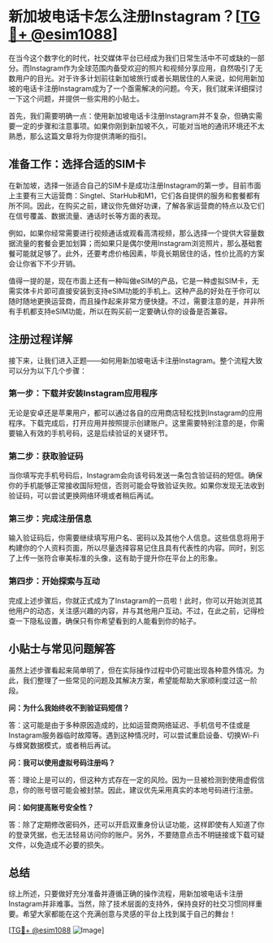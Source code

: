 # 新加坡电话卡怎么注册Instagram？[[TG💪+ @esim1088](https://t.me/s/esim1088)]

在当今这个数字化的时代，社交媒体平台已经成为我们日常生活中不可或缺的一部分。而Instagram作为全球范围内备受欢迎的照片和视频分享应用，自然吸引了无数用户的目光。对于许多计划前往新加坡旅行或者长期居住的人来说，如何用新加坡的电话卡注册Instagram成为了一个亟需解决的问题。今天，我们就来详细探讨一下这个问题，并提供一些实用的小贴士。

首先，我们需要明确一点：使用新加坡电话卡注册Instagram并不复杂，但确实需要一定的步骤和注意事项。如果你刚到新加坡不久，可能对当地的通讯环境还不太熟悉，那么这篇文章将为你提供清晰的指引。

## 准备工作：选择合适的SIM卡

在新加坡，选择一张适合自己的SIM卡是成功注册Instagram的第一步。目前市面上主要有三大运营商：Singtel、StarHub和M1，它们各自提供的服务和套餐都有所不同。因此，在购买之前，建议你先做好功课，了解各家运营商的特点以及它们在信号覆盖、数据流量、通话时长等方面的表现。

例如，如果你经常需要进行视频通话或观看高清视频，那么选择一个提供大容量数据流量的套餐会更加划算；而如果只是偶尔使用Instagram浏览照片，那么基础套餐可能就足够了。此外，还要考虑价格因素，毕竟长期居住的话，性价比高的方案会让你省下不少开销。

值得一提的是，现在市面上还有一种叫做eSIM的产品，它是一种虚拟SIM卡，无需实体卡片即可直接安装到支持eSIM功能的手机上。这种产品的好处在于你可以随时随地更换运营商，而且操作起来非常方便快捷。不过，需要注意的是，并非所有手机都支持eSIM功能，所以在购买前一定要确认你的设备是否兼容。

## 注册过程详解

接下来，让我们进入正题——如何用新加坡电话卡注册Instagram。整个流程大致可以分为以下几个步骤：

### 第一步：下载并安装Instagram应用程序

无论是安卓还是苹果用户，都可以通过各自的应用商店轻松找到Instagram的应用程序。下载完成后，打开应用并按照提示创建账户。这里需要特别注意的是，你需要输入有效的手机号码，这是后续验证的关键环节。

### 第二步：获取验证码

当你填写完手机号码后，Instagram会向该号码发送一条包含验证码的短信。确保你的手机能够正常接收国际短信，否则可能会导致验证失败。如果你发现无法收到验证码，可以尝试更换网络环境或者稍后再试。

### 第三步：完成注册信息

输入验证码后，你需要继续填写用户名、密码以及其他个人信息。这些信息将用于构建你的个人资料页面，所以尽量选择容易记住且具有代表性的内容。同时，别忘了上传一张符合审美标准的头像，这有助于提升你在平台上的形象。

### 第四步：开始探索与互动

完成上述步骤后，你就正式成为了Instagram的一员啦！此时，你可以开始浏览其他用户的动态，关注感兴趣的内容，并与其他用户互动。不过，在此之前，记得检查一下隐私设置，确保只有你希望看到的人能看到你的帖子。

## 小贴士与常见问题解答

虽然上述步骤看起来简单明了，但在实际操作过程中仍可能出现各种意外情况。为此，我们整理了一些常见的问题及其解决方案，希望能帮助大家顺利度过这一阶段。

**问：为什么我始终收不到验证码短信？**

答：这可能是由于多种原因造成的，比如运营商网络延迟、手机信号不佳或是Instagram服务器临时故障等。遇到这种情况时，可以尝试重启设备、切换Wi-Fi与蜂窝数据模式，或者稍后再试。

**问：我可以使用虚拟号码注册吗？**

答：理论上是可以的，但这种方式存在一定的风险。因为一旦被检测到使用虚假信息，你的账号很可能会被封禁。因此，建议优先采用真实的本地号码进行注册。

**问：如何提高账号安全性？**

答：除了定期修改密码外，还可以开启双重身份认证功能，这样即使有人知道了你的登录凭据，也无法轻易访问你的账户。另外，不要随意点击不明链接或下载可疑文件，以免造成不必要的损失。

## 总结

综上所述，只要做好充分准备并遵循正确的操作流程，用新加坡电话卡注册Instagram并非难事。当然，除了技术层面的支持外，保持良好的社交习惯同样重要。希望大家都能在这个充满创意与灵感的平台上找到属于自己的舞台！

[[TG💪+ @esim1088](https://t.me/s/esim1088) ![Image](https://i.postimg.cc/4NQfJmqS/Snipaste-2025-05-13-00-14-12.png)]